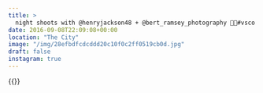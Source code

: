 ```yaml
---
title: >
  night shoots with @henryjackson48 + @bert_ramsey_photography 📸🙌#vsco #vscofilm #london #night #streetphotography
date: 2016-09-08T22:09:08+00:00
location: "The City"
image: "/img/28efbdfcdcddd20c10f0c2ff0519cb0d.jpg"
draft: false
instagram: true
---
```


{{<photo src="/img/28efbdfcdcddd20c10f0c2ff0519cb0d.jpg">}}
